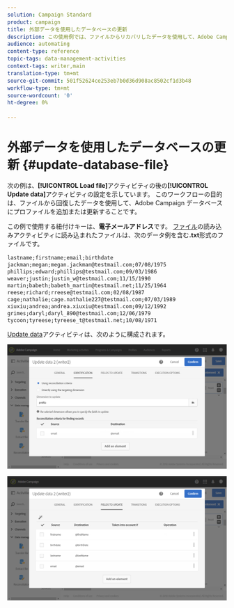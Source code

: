 ```yaml
---
solution: Campaign Standard
product: campaign
title: 外部データを使用したデータベースの更新
description: この使用例では、ファイルからリカバリしたデータを使用して、Adobe Campaignデータベースにプロファイルを追加または更新する方法を示します。
audience: automating
content-type: reference
topic-tags: data-management-activities
context-tags: writer,main
translation-type: tm+mt
source-git-commit: 501f52624ce253eb7b0d36d908ac8502cf1d3b48
workflow-type: tm+mt
source-wordcount: '0'
ht-degree: 0%

---
```



# 外部データを使用したデータベースの更新 {#update-database-file}

次の例は、**[!UICONTROL Load file]**&#x200B;アクティビティの後の&#x200B;**[!UICONTROL Update data]**&#x200B;アクティビティの設定を示しています。 このワークフローの目的は、ファイルから回復したデータを使用して、Adobe Campaign データベースにプロファイルを追加または更新することです。

この例で使用する紐付けキーは、**電子メールアドレス**&#x200B;です。 [ファイル](../../automating/using/load-file.md)の読み込みアクティビティに読み込まれたファイルは、次のデータ例を含む&#x200B;**.txt**&#x200B;形式のファイルです。

```
lastname;firstname;email;birthdate
jackman;megan;megan.jackman@testmail.com;07/08/1975
phillips;edward;phillips@testmail.com;09/03/1986
weaver;justin;justin_w@testmail.com;11/15/1990
martin;babeth;babeth_martin@testmail.net;11/25/1964
reese;richard;rreese@testmail.com;02/08/1987
cage;nathalie;cage.nathalie227@testmail.com;07/03/1989
xiuxiu;andrea;andrea.xiuxiu@testmail.com;09/12/1992
grimes;daryl;daryl_890@testmail.com;12/06/1979
tycoon;tyreese;tyreese_t@testmail.net;10/08/1971
```

[Update data](../../automating/using/update-data.md)アクティビティは、次のように構成されます。

![](assets/deduplication_example2_writer1.png)

![](assets/deduplication_example2_writer2.png)
